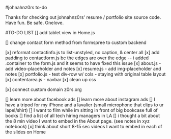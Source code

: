 #johnahnz0rs to-do

Thanks for checking out johnahnz0rs' resume / portfolio site source code. Have fun. Be safe. Onelove.



#TO-DO LIST
[] add tablet view in Home.js

[] change contact form method from formspree to custom backend

[x] reformat contactinfo.js to list-unstyled, no caption, & center all
[x] add padding to contactform.js bc the edges are over the edge -- i added .container to the form.js and it seems to have fixed this issue
[x] about.js - add video-placeholder and notes
[x] resume.js - add img-placeholder and notes
[x] portfolio.js - test div-row w/ cols - staying with original table layout
[x] contentarea.js - navbar
[x] clean up css

[x] connect custom domain z0rs.org

[] learn more about facebook ads
[] learn more about instagram ads
[] I have a tripod for my iPhone and a lavalier (small microphone that clips to ur lapel/shirt)
[] I want to film while im sitting in front of big bookcase full of books
[] find a list of all tech hiring managers in LA
[] i thought a bit about the 8 min video I want to embed in the About page. (see notes in xyz notebook)
[x] think about short 8-15 sec videos I want to embed in each of the slides on Home